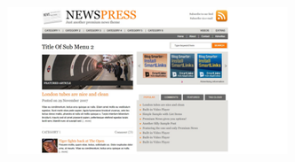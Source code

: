 ![Верстка LESS(CSS3)](https://github.com/DenysSidorov/forthEcommercAjaxMenu/raw/master/img/camo.jpg)